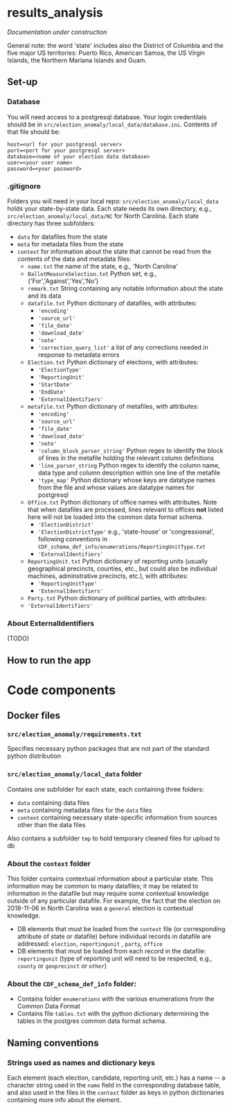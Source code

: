 # results_analysis
_Documentation under construction_

General note: the word 'state' includes also the District of Columbia and the five major US territories: Puerto Rico, American Samoa, the US Virgin Islands, the Northern Mariana Islands and Guam.
## Set-up
### Database
You will need access to a postgresql database. Your login credentilals should be in `src/election_anomaly/local_data/database.ini`. Contents of that file should be:

```[postgresql]
host=<url for your postgresql server>
port=<port for your postgresql server>
database=<name of your election data database>
user=<your user name>
password=<your password>
```

### .gitignore
Folders you will need in your local repo:
`src/election_anomaly/local_data` holds your state-by-state data. Each state needs its own directory, e.g., `src/election_anomaly/local_data/NC` for North Carolina. Each state directory has three subfolders:
  * `data` for datafiles from the state
  * `meta` for metadata files from the state
  * `context` for information about the state that cannot be read from the contents of the data and metadata files:
    * `name.txt` the name of the state, e.g., 'North Carolina'
    * `BallotMeasureSelection.txt` Python set, e.g., {'For','Against','Yes','No'}
    * `remark.txt` String containing any notable information about the state and its data
    * `datafile.txt` Python dictionary of datafiles, with attributes:
      * `'encoding'`
      * `'source_url'`
      * `'file_date'`
      * `'download_date'`
      * `'note'`
      * `'correction_query_list'` a list of any corrections needed in response to metadata errors
    * `Election.txt` Python dictionary of elections, with attributes:
      * `'ElectionType'`
      * `'ReportingUnit'`
      * `'StartDate'`
      * `'EndDate'`
      * `'ExternalIdentifiers'`
    * `metafile.txt` Python dictionary of metafiles, with attributes:
      * `'encoding'`
      * `'source_url'`
      * `'file_date'`
      * `'download_date'`
      * `'note'`
      * `'column_block_parser_string'` Python regex to identify the block of lines in the metafile holding the relevant column definitions
      * `'line_parser_string` Python regex to identify the column name, data type and column description within one line of the metafile
      * `'type_map'` Python dictionary whose keys are datatype names from the file and whose values are datatype names for postgresql
    * `Office.txt` Python dictionary of office names with attributes. Note that when datafiles are processed, lines relevant to offices **not** listed here will not be loaded into the common data format schema.
      * `'ElectionDistrict'`
      * `'ElectionDistrictType'` e.g., 'state-house' or 'congressional', following conventions in `CDF_schema_def_info/enumerations/ReportingUnitType.txt`
      * `'ExternalIdentifiers'`
    * `ReportingUnit.txt` Python dictionary of reporting units (usually geographical precincts, counties, etc., but could also be individual machines, adminstrative precincts, etc.), with attributes:
      * `'ReportingUnitType'`
      * `'ExternalIdentifiers'`
     * `Party.txt` Python dictionary of political parties, with attributes:
      * `'ExternalIdentifiers'`
      
### About ExternalIdentifiers
(TODO)
## How to run the app

# Code components

## Docker files

### `src/election_anomaly/requirements.txt`
Specifies necessary python packages that are not part of the standard python distribution




### `src/election_anomaly/local_data` folder
Contains one subfolder for each state, each containing three folders:
* `data` containing data files 
* `meta` containing metadata files for the `data` files
* `context` containing necessary state-specific information from sources other than the data files

Also contains a subfolder `tmp` to hold temporary cleaned files for upload to db

### About the `context` folder
This folder contains contextual information about a particular state. This information may be common to many datafiles; it may be related to information in the datafile but may require some contextual knowledge outside of any particular datafile. For example, the fact that the election on 2018-11-06 in North Carolina was a `general` election is contextual knowledge.

- DB elements that must be loaded from the `context` file (or corresponding attribute of state or datafile) before individual records in datafile are addressed: `election`, `reportingunit` , `party`, `office` 
- DB elements that must be loaded from each record in the datafile: `reportingunit` (type of reporting unit will need to be respected, e.g., `county` or `geoprecinct` or `other`)

### About the `CDF_schema_def_info` folder:
 - Contains folder `enumerations` with the various enumerations from the Common Data Format
 - Contains file `tables.txt` with the python dictionary determining the tables in the postgres common data format schema.

## Naming conventions

### Strings used as names and dictionary keys
Each element (each election, candidate, reporting unit, etc.) has a name -- a character string used in the `name` field in the corresponding database table, and also used in the files in the `context`  folder as keys in python dictionaries containing more info about the element.
